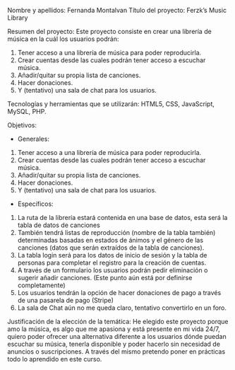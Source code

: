 Nombre y apellidos: Fernanda Montalvan
Título del proyecto: Ferzk’s Music Library

Resumen del proyecto:
Este proyecto consiste en crear una librería de música en la cuál los usuarios podrán:
1.	Tener acceso a una librería de música para poder reproducirla.
2.	Crear cuentas desde las cuales podrán tener acceso a escuchar música.
3.	Añadir/quitar su propia lista de canciones. 
4.	Hacer donaciones.
5.	Y (tentativo) una sala de chat para los usuarios.

Tecnologías y herramientas que se utilizarán:
HTML5, CSS, JavaScript, MySQL, PHP.

Objetivos:
-	Generales:

1.	Tener acceso a una librería de música para poder reproducirla. 
2.	Crear cuentas desde las cuales podrán tener acceso a escuchar música. 
3.	Añadir/quitar su propia lista de canciones. 
4.	Hacer donaciones. 
5.	Y (tentativo) una sala de chat para los usuarios.

-	Específicos:
1.	La ruta de la librería estará contenida en una base de datos, esta será la tabla de datos de canciones
2.	También tendrá listas de reproducción (nombre de la tabla también) determinadas basadas en estados de ánimos y el género de las canciones (datos que serán extraídos de la tabla de canciones).
3.	La tabla login será para los datos de inicio de sesión y la tabla de personas para completar el registro para la creación de cuentas.
4.	A través de un formulario los usuarios podrán pedir eliminación o sugerir añadir canciones. (Este punto aún está por definirse completamente)
5.	Los usuarios tendrán la opción de hacer donaciones de pago a través de una pasarela de pago (Stripe)
6.	La sala de Chat aún no me queda claro, tentativo convertirlo en un foro.

Justificación de la elección de la temática:
He elegido este proyecto porque amo la música, es algo que me apasiona y está presente en mi vida 24/7, quiero poder ofrecer una alternativa diferente a los usuarios dónde puedan escuchar su música, tenerla disponible y poder hacerlo sin necesidad de anuncios o suscripciones. 
A través del mismo pretendo poner en prácticas todo lo aprendido en este curso.
